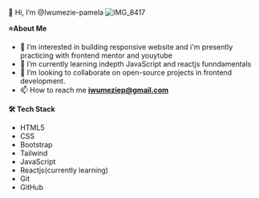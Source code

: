  👋 Hi, I’m @Iwumezie-pamela
 ![IMG_8417](https://user-images.githubusercontent.com/106850538/205906773-bea63f8f-6463-42f0-b856-f03cebfca39e.GIF)

**⭐️About Me**
- 👀 I’m interested in building responsive website and i'm presently practicing with frontend mentor and youytube
- 🌱 I’m currently learning indepth JavaScript and reactjs funndamentals
- 💞️  I’m looking to collaborate on open-source projects in frontend development.
- 📫 How to reach me **iwumeziep@gmail.com**

**🛠 Tech Stack**
- HTML5
- CSS
- Bootstrap
- Tailwind
- JavaScript
- Reactjs(currently learning)
- Git
- GitHub
<!---
Iwumezie-pamela/Iwumezie-pamela is a ✨ special ✨ repository because its `README.md` (this file) appears on your GitHub profile.
You can click the Preview link to take a look at your changes.
--->
